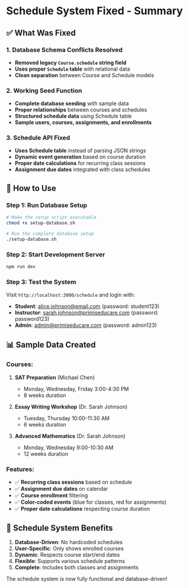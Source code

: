 # Schedule System Fixed - Summary

## ✅ **What Was Fixed**

### 1. **Database Schema Conflicts Resolved**
- **Removed legacy `Course.schedule` string field**
- **Uses proper `Schedule` table** with relational data
- **Clean separation** between Course and Schedule models

### 2. **Working Seed Function**
- **Complete database seeding** with sample data
- **Proper relationships** between courses and schedules  
- **Structured schedule data** using Schedule table
- **Sample users, courses, assignments, and enrollments**

### 3. **Schedule API Fixed**
- **Uses Schedule table** instead of parsing JSON strings
- **Dynamic event generation** based on course duration
- **Proper date calculations** for recurring class sessions
- **Assignment due dates** integrated with class schedules

## 🚀 **How to Use**

### Step 1: Run Database Setup
```bash
# Make the setup script executable
chmod +x setup-database.sh

# Run the complete database setup
./setup-database.sh
```

### Step 2: Start Development Server
```bash
npm run dev
```

### Step 3: Test the System
Visit `http://localhost:3000/schedule` and login with:

- **Student**: alice.johnson@email.com (password: student123)
- **Instructor**: sarah.johnson@primiseducare.com (password: password123)
- **Admin**: admin@primiseducare.com (password: admin123)

## 📊 **Sample Data Created**

### Courses:
1. **SAT Preparation** (Michael Chen)
   - Monday, Wednesday, Friday 3:00-4:30 PM
   - 8 weeks duration

2. **Essay Writing Workshop** (Dr. Sarah Johnson)
   - Tuesday, Thursday 10:00-11:30 AM
   - 6 weeks duration

3. **Advanced Mathematics** (Dr. Sarah Johnson)
   - Monday, Wednesday 9:00-10:30 AM
   - 12 weeks duration

### Features:
- ✅ **Recurring class sessions** based on schedule
- ✅ **Assignment due dates** on calendar
- ✅ **Course enrollment** filtering
- ✅ **Color-coded events** (blue for classes, red for assignments)
- ✅ **Proper date calculations** respecting course duration

## 🎯 **Schedule System Benefits**

1. **Database-Driven**: No hardcoded schedules
2. **User-Specific**: Only shows enrolled courses
3. **Dynamic**: Respects course start/end dates
4. **Flexible**: Supports various schedule patterns
5. **Complete**: Includes both classes and assignments

The schedule system is now fully functional and database-driven!